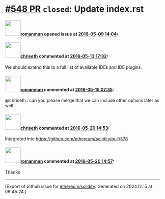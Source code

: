 # [\#548 PR](https://github.com/ethereum/solidity/pull/548) `closed`: Update index.rst

#### <img src="https://avatars.githubusercontent.com/u/5822633?u=61e06090743a58b3a57713075963b115edae488e&v=4" width="50">[romanman](https://github.com/romanman) opened issue at [2016-05-09 14:04](https://github.com/ethereum/solidity/pull/548):



#### <img src="https://avatars.githubusercontent.com/u/9073706?v=4" width="50">[chriseth](https://github.com/chriseth) commented at [2016-05-13 17:32](https://github.com/ethereum/solidity/pull/548#issuecomment-219108729):

We should extend this to a full list of available IDEs and IDE plugins.

#### <img src="https://avatars.githubusercontent.com/u/5822633?u=61e06090743a58b3a57713075963b115edae488e&v=4" width="50">[romanman](https://github.com/romanman) commented at [2016-05-15 07:35](https://github.com/ethereum/solidity/pull/548#issuecomment-219271107):

@chriseth  : can you please merge that 
we can include other options later as well

#### <img src="https://avatars.githubusercontent.com/u/9073706?v=4" width="50">[chriseth](https://github.com/chriseth) commented at [2016-05-20 14:53](https://github.com/ethereum/solidity/pull/548#issuecomment-220627961):

Integrated into https://github.com/ethereum/solidity/pull/578

#### <img src="https://avatars.githubusercontent.com/u/5822633?u=61e06090743a58b3a57713075963b115edae488e&v=4" width="50">[romanman](https://github.com/romanman) commented at [2016-05-20 14:57](https://github.com/ethereum/solidity/pull/548#issuecomment-220629241):

Thanks


-------------------------------------------------------------------------------



[Export of Github issue for [ethereum/solidity](https://github.com/ethereum/solidity). Generated on 2024.12.15 at 06:45:24.]
